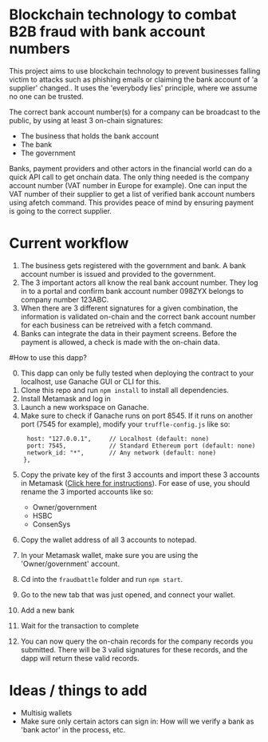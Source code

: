 # Blockchain technology to combat B2B fraud with bank account numbers

This project aims to use blockchain technology to prevent businesses falling victim to attacks such as phishing emails or claiming the bank account of 'a supplier' changed..
It uses the 'everybody lies' principle, where we assume no one can be trusted.

The correct bank account number(s) for a company can be broadcast to the public, by using at least 3 on-chain signatures:
 - The business that holds the bank account
 - The bank
 - The government

Banks, payment providers and other actors in the financial world can do a quick API call to get onchain data. The only thing needed is the company account number (VAT number in Europe for example). One can input the VAT number of their supplier to get a list of verified bank account numbers using afetch command. This provides peace of mind by ensuring payment is going to the correct supplier.

# Current workflow

1. The business gets registered with the government and bank. A bank account number is issued and provided to the government.
2. The 3 important actors all know the real bank account number. They log in to a portal and confirm bank account number 098ZYX belongs to company number 123ABC.
3. When there are 3 different signatures for a given combination, the information is validated on-chain and the correct bank account number for each business can be retreived with a fetch command.
4. Banks can integrate the data in their payment screens. Before the payment is allowed, a check is made with the on-chain data.

#How to use this dapp?

0.  This dapp can only be fully tested when deploying the contract to your localhost, use Ganache GUI or CLI for this.
1. Clone this repo and run `npm install` to install all dependencies.
2.  Install Metamask and log in
3.  Launch a new workspace on Ganache.
4.  Make sure to check if Ganache runs on port 8545. If it runs on another port (7545 for example), modify your `truffle-config.js` like so:
```development: {
     host: "127.0.0.1",     // Localhost (default: none)
     port: 7545,            // Standard Ethereum port (default: none)
     network_id: "*",       // Any network (default: none)
    },
```
5.  Copy the private key of the first 3 accounts and import these 3 accounts in Metamask ([Click here for instructions](https://metamask.zendesk.com/hc/en-us/articles/360015489331-How-to-import-an-Account)). For ease of use, you should rename the 3 imported accounts like so:
    -  Owner/government
    -  HSBC
    -  ConsenSys

6.  Copy the wallet address of all 3 accounts to notepad.
6.  In your Metamask wallet, make sure you are using the 'Owner/government' account.
7.  Cd into the `fraudbattle` folder and run `npm start`. 
8.  Go to the new tab that was just opened, and connect your wallet.
9.  Add a new bank
6.  Wait for the transaction to complete
4.  You can now query the on-chain records for the company records you submitted. There will be 3 valid signatures for these records, and the dapp will return these valid records.


# Ideas / things to add

 - Multisig wallets
 - Make sure only certain actors can sign in: How will we verify a bank as 'bank actor' in the process, etc.
